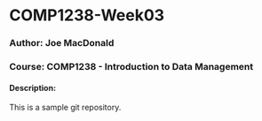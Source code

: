 # COMP1238-Week03

### Author: Joe MacDonald
### Course: COMP1238 - Introduction to Data Management

#### Description:
This is a sample git repository.


